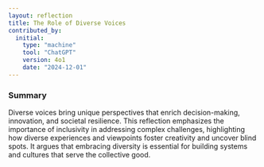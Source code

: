 ```yaml
---
layout: reflection
title: The Role of Diverse Voices
contributed_by:
  initial:
    type: "machine"
    tool: "ChatGPT"
    version: 4o1
    date: "2024-12-01"
---
```


### Summary

Diverse voices bring unique perspectives that enrich decision-making, innovation, and societal resilience. This reflection emphasizes the importance of inclusivity in addressing complex challenges, highlighting how diverse experiences and viewpoints foster creativity and uncover blind spots. It argues that embracing diversity is essential for building systems and cultures that serve the collective good.

